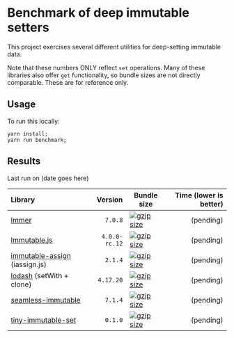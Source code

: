 # Benchmark of deep immutable setters

This project exercises several different utilities for deep-setting immutable data.

Note that these numbers ONLY reflect `set` operations. Many of these libraries also offer `get` functionality, so
bundle sizes are not directly comparable. These are for reference only.

## Usage

To run this locally:

```shell script
yarn install;
yarn run benchmark;
```

## Results

Last run on (date goes here)

| Library                                                                         |       Version | Bundle size                                                                                                                         | Time (lower is better) |
| :------------------------------------------------------------------------------ | ------------: | ----------------------------------------------------------------------------------------------------------------------------------- | ---------------------: |
| [Immer](https://immerjs.github.io/immer/)                                       |       `7.0.8` | [![gzip size](https://img.shields.io/bundlephobia/minzip/immer)](https://bundlephobia.com/result?p=immer)                           |              (pending) |
| [Immutable.js](https://immutable-js.github.io/immutable-js/)                    | `4.0.0-rc.12` | [![gzip size](https://img.shields.io/bundlephobia/minzip/immutable)](https://bundlephobia.com/result?p=immutable)                   |              (pending) |
| [immutable-assign](https://github.com/engineforce/ImmutableAssign) (iassign.js) |       `2.1.4` | [![gzip size](https://img.shields.io/bundlephobia/minzip/immutable-assign)](https://bundlephobia.com/result?p=immutable-assign)     |              (pending) |
| [lodash](https://lodash.com/) (setWith + clone)                                 |     `4.17.20` | [![gzip size](https://img.shields.io/bundlephobia/minzip/lodash)](https://bundlephobia.com/result?p=lodash)                         |              (pending) |
| [seamless-immutable](https://github.com/rtfeldman/seamless-immutable)           |       `7.1.4` | [![gzip size](https://img.shields.io/bundlephobia/minzip/seamless-immutable)](https://bundlephobia.com/result?p=seamless-immutable) |              (pending) |
| [tiny-immutable-set](https://github.com/spautz/tiny-immutable-set)              |       `0.1.0` | [![gzip size](https://img.shields.io/bundlephobia/minzip/tiny-immutable-set)](https://bundlephobia.com/result?p=tiny-immutable-set) |              (pending) |
